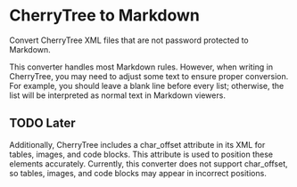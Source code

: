 # CherryTree to Markdown
Convert CherryTree XML files that are not password protected to Markdown.

This converter handles most Markdown rules. However, when writing in CherryTree, you may need to adjust some text to ensure proper conversion. For example, you should leave a blank line before every list; otherwise, the list will be interpreted as normal text in Markdown viewers.

## TODO Later

Additionally, CherryTree includes a char_offset attribute in its XML for tables, images, and code blocks. This attribute is used to position these elements accurately. Currently, this converter does not support char_offset, so tables, images, and code blocks may appear in incorrect positions.
